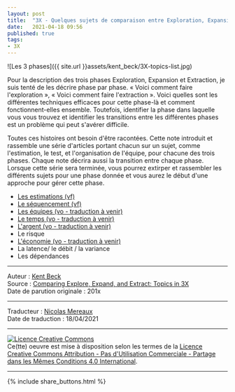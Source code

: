 ```yaml
---
layout: post
title:  "3X - Quelques sujets de comparaison entre Exploration, Expansion et Extraction"
date:   2021-04-18 09:56
published: true
tags:
- 3X
---
```


![Les 3 phases]({{ site.url }}assets/kent_beck/3X-topics-list.jpg)

Pour la description des trois phases Exploration, Expansion et Extraction, je suis tenté de les décrire phase par phase. « Voici comment faire l'exploration », « Voici comment faire l'extraction ». Voici quelles sont les différentes techniques efficaces pour cette phase-là et comment fonctionnent-elles ensemble. Toutefois, identifier la phase dans laquelle vous vous trouvez et identifier les transitions entre les différentes phases est un problème qui peut s'avérer difficile.

Toutes ces histoires ont besoin d'être racontées. Cette note introduit et rassemble une série d'articles portant chacun sur un sujet, comme l'estimation, le test, et l'organisation de l'équipe, pour chacune des trois phases. Chaque note décrira aussi la transition entre chaque phase. Lorsque cette série sera terminée, vous pourrez extirper et rassembler les différents sujets pour une phase donnée et vous aurez le début d'une approche pour gérer cette phase.

- [Les estimations (vf)](http://www.les-traducteurs-agiles.org/2021/04/20/les-estimations-en-3x.html)
- [Le séquencement (vf)](http://www.les-traducteurs-agiles.org/2021/04/26/sequencement-en-3x.html)
- [Les équipes (vo - traduction à venir)](https://www.facebook.com/notes/kent-beck/teams-in-3x/1244519748914220)
- [Le temps (vo - traduction à venir)](https://www.facebook.com/notes/kent-beck/time-in-3x/1245493485483513)
- [L'argent (vo - traduction à venir)](https://www.facebook.com/notes/kent-beck/money-in-3x/1248165731882955)
- Le risque
- [L'économie (vo - traduction à venir)](https://www.facebook.com/notes/kent-beck/economy-in-3x/1249013955131466)
- La latence/ le débit / la variance
- Les dépendances




---
Auteur : [Kent Beck](https://medium.com/@kentbeck_7670/about)  
Source : [Comparing Explore, Expand, and Extract: Topics in 3X](https://www.facebook.com/notes/kent-beck/comparing-explore-expand-and-extract-topics-in-3x/1241983035834558/)  
Date de parution originale : 201x  

---
Traducteur : [Nicolas Mereaux](http://www.les-traducteurs-agiles.org/traducteurs/)   
Date de traduction : 18/04/2021  

---

<a rel="license" href="http://creativecommons.org/licenses/by-nc-sa/4.0/"><img alt="Licence Creative Commons" style="border-width:0" src="http://i.creativecommons.org/l/by-nc-sa/4.0/88x31.png" /></a><br />Ce(tte) oeuvre est mise à disposition selon les termes de la <a rel="license" href="http://creativecommons.org/licenses/by-nc-sa/4.0/">Licence Creative Commons Attribution - Pas d'Utilisation Commerciale - Partage dans les Mêmes Conditions 4.0 International</a>.

---

{% include share_buttons.html %}
